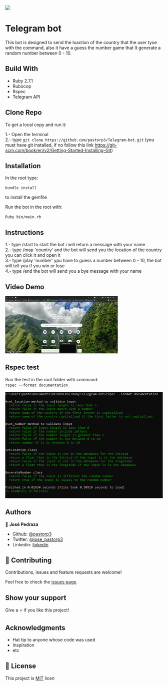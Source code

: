 ![](https://img.shields.io/badge/Microverse-blueviolet)
# Telegram bot

This bot is designed to send the loaction of the country that the user tyoe with the command, also it have a guess the number game that It generate a random number between 0 - 10.

## Build With

- Ruby 2.7.1
- Rubocop
- Rspec
- Telegram API

## Clone Repo

To get a local copy and run it:

1.- Open the terminal <br>
2.- type `git clone https://github.com/pastorp3/Telegram-bot.git` (you must have git installed, if no follow this link https://git-scm.com/book/en/v2/Getting-Started-Installing-Git)

## Installation

In the root  type: 

 `bundle install`
 
 to install the gemfile
 
 Run the bot in the root with:
 
 `Ruby bin/main.rb`
 
 ## Instructions
 
 1.- type /start to start the bot i will return a message with your name <br>
 2.- type /map 'country' and the bot will send you the location of the country you can click it and open it <br>
 3.- type /play 'number' ypu have to guess a number between 0 - 10, the bot will tell you if you win or lose <br>
 4.- type /end the bot will send you a bye message with your name
 
 ## Video Demo
 
 ![screenshot](./img/video.gif)
 
 
 ## Rspec test
 
 Run the test in the root folder with command:<br>
 `rspec --format documentation`
 
 ![screenshot](./img/test.png)
 
 ## Authors

👤 **José Pedraza**

- Github: [@pastorp3](https://github.com/pastorp3)
- Twitter: [@jose_pastorp3](https://twitter.com/jose_pastorp3)
- Linkedin: [linkedin](https://www.linkedin.com/in/jos%C3%A9-pedraza-acevedo-ab700a1a9/)

## 🤝 Contributing

Contributions, issues and feature requests are welcome!

Feel free to check the [issues page](https://github.com/pastorp3/Telegram-bot/issues).

## Show your support

Give a ⭐️ if you like this project!

## Acknowledgments

- Hat tip to anyone whose code was used
- Inspiration
- etc

## 📝 License

This project is [MIT](lic.url) licen

 
